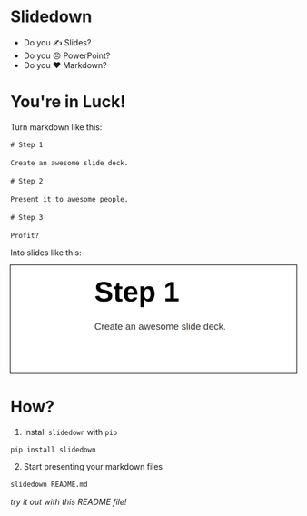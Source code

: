 # Slidedown

- Do you ✍️ Slides?
- Do you 😠 PowerPoint?
- Do you ❤️ Markdown?


# You're in Luck!

Turn markdown like this:

```
# Step 1

Create an awesome slide deck.

# Step 2

Present it to awesome people.

# Step 3

Profit?
```

Into slides like this:

<img
  style="outline: 1px solid black"
  src="https://github.com/rmorshea/slidedown/raw/master/docs/simple-slide-example.gif"
/>

# How?

1. Install `slidedown` with `pip`

```bash
pip install slidedown
```

2. Start presenting your markdown files

```bash
slidedown README.md
```

*try it out with this README file!*
